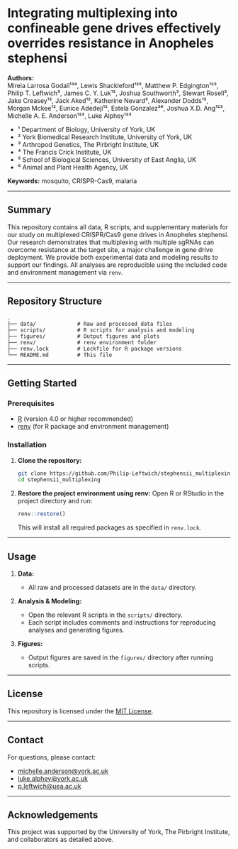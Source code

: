 # Integrating multiplexing into confineable gene drives effectively overrides resistance in Anopheles stephensi

**Authors:**  
Mireia Larrosa Godall¹³⁴, Lewis Shackleford¹²³, Matthew P. Edgington¹²³, Philip T. Leftwich⁵, James C. Y. Luk¹², Joshua Southworth³, Stewart Rosell³, Jake Creasey¹², Jack Aked¹², Katherine Nevard³, Alexander Dodds¹², Morgan Mckee¹², Eunice Adedeji¹², Estela Gonzalez³⁶, Joshua X.D. Ang¹²³, Michelle A. E. Anderson¹²³, Luke Alphey¹²³

- ¹ Department of Biology, University of York, UK  
- ² York Biomedical Research Institute, University of York, UK  
- ³ Arthropod Genetics, The Pirbright Institute, UK  
- ⁴ The Francis Crick Institute, UK  
- ⁵ School of Biological Sciences, University of East Anglia, UK  
- ⁶ Animal and Plant Health Agency, UK  

**Keywords:** mosquito, CRISPR-Cas9, malaria

---

## Summary

This repository contains all data, R scripts, and supplementary materials for our study on multiplexed CRISPR/Cas9 gene drives in Anopheles stephensi. Our research demonstrates that multiplexing with multiple sgRNAs can overcome resistance at the target site, a major challenge in gene drive deployment. We provide both experimental data and modeling results to support our findings. All analyses are reproducible using the included code and environment management via `renv`.

---

## Repository Structure

```text
.
├── data/             # Raw and processed data files
├── scripts/          # R scripts for analysis and modeling
├── figures/          # Output figures and plots
├── renv/             # renv environment folder
├── renv.lock         # Lockfile for R package versions
└── README.md         # This file
```

---

## Getting Started

### Prerequisites

- [R](https://www.r-project.org/) (version 4.0 or higher recommended)
- [renv](https://rstudio.github.io/renv/) (for R package and environment management)

### Installation

1. **Clone the repository:**
   ```sh
   git clone https://github.com/Philip-Leftwich/stephensii_multiplexing.git
   cd stephensii_multiplexing
   ```

2. **Restore the project environment using renv:**
   Open R or RStudio in the project directory and run:
   ```r
   renv::restore()
   ```
   This will install all required packages as specified in `renv.lock`.

---

## Usage

1. **Data:**  
   - All raw and processed datasets are in the `data/` directory.

2. **Analysis & Modeling:**  
   - Open the relevant R scripts in the `scripts/` directory.
   - Each script includes comments and instructions for reproducing analyses and generating figures.

3. **Figures:**  
   - Output figures are saved in the `figures/` directory after running scripts.

---

## License

This repository is licensed under the [MIT License](./LICENSE).

---

## Contact

For questions, please contact:  
- michelle.anderson@york.ac.uk  
- luke.alphey@york.ac.uk
- p.leftwich@uea.ac.uk 

---

## Acknowledgements

This project was supported by the University of York, The Pirbright Institute, and collaborators as detailed above.
